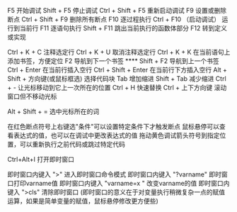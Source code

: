 F5    开始调试
Shift + F5     停止调试
Ctrl + Shift + F5     重新启动调试
F9    设置或删除断点
Ctrl + Shift + F9    删除所有断点
F10    逐过程执行
Ctrl + F10 （启动调试）  运行到当前行
F11    逐语句执行
Shift + F11    跳出当前执行的函数体部分
F12    转到定义或实现

Ctrl + K + C    注释选定行
Ctrl + K + U    取消注释选定行
Ctrl + K + K    在当前语句上添加书签，方便定位
F2   导航到下一个书签 ****
Shift + F2    导航到上一个书签
Ctrl + Enter    在当前行插入空行
Ctrl + Shift + Enter    在当前行下方插入空行
Alt + Shift + 方向键(或鼠标框选)    选择代码块
Tab   增加缩进
Shift + Tab    减少缩进
Ctrl + -    让光标移动到它上一次所在的位置
Ctrl + H    快速替换
Ctrl +   上下方向键  滚动窗口但不移动光标

Alt + Shift + =   选中光标所在的词

在红色断点符号上右键选"条件"可以设置特定条件下才触发断点
鼠标悬停可以查看表达式的值，也可以在调试中更改表达式的值
拖动黄色调试箭头符号到指定位置，可以重新执行之前代码或跳过特定代码

Ctrl+Alt+I     打开即时窗口

即时窗口内键入 ">"      进入即时窗口命令模式
即时窗口内键入 "?varname"     即时窗口打印varname值
即时窗口内键入 "varname=x "     改变varname的值
即时窗口内键入 ">cls"     清除即时窗口
(即时窗口的意义在于对变量执行稍微复杂一点的赋值运算，如果是简单变量的赋值，鼠标悬停修改更方便些)